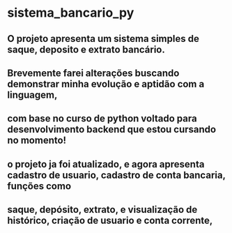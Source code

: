 # sistema_bancario_py

## O projeto apresenta um sistema simples de saque, deposito e extrato bancário. 
## Brevemente farei alterações buscando demonstrar minha evolução e aptidão com a linguagem, 
## com base no curso de python voltado para desenvolvimento backend que estou cursando no momento!

## o projeto ja foi atualizado, e agora apresenta cadastro de usuario, cadastro de conta bancaria, funções como 
## saque, depósito, extrato, e visualização de histórico, criação de usuario e conta corrente, 
